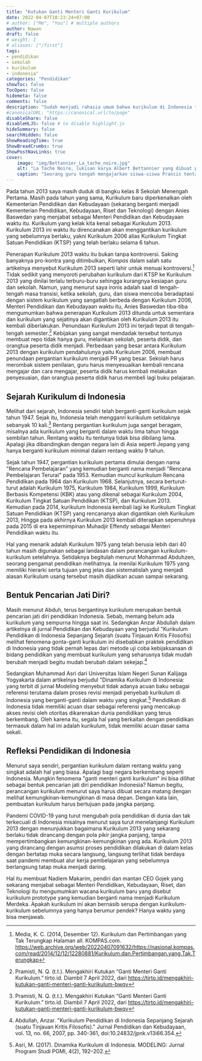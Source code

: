 ```yaml
---
title: "Kutukan Ganti Menteri Ganti Kurikulum"
date: 2022-04-07T18:23:24+07:00
# author: ["Me", "You"] # multiple authors
author: Nawan
draft: false
# weight: 1
# aliases: ["/first"]
tags: 
- pendidikan
- sekolah
- kurikulum
- indonesia"
categories: "Pendidikan"
showToc: false
TocOpen: false
hidemeta: false
comments: false
description: "Sudah menjadi rahasia umum bahwa kurikulum di Indonesia terus berganti dalam rentang waktu yang singkat. Kenapa?"
#canonicalURL: "https://canonical.url/to/page"
disableShare: false
disableHLJS: false # to disable highlight.js
hideSummary: false
searchHidden: false
ShowReadingTime: true
ShowBreadCrumbs: true
ShowPostNavLinks: true
cover:
    image: "img/Bettannier_La_tache_noire.jpg"
    alt: "La Tache Noire, lukisan karya Albert Bettannier yang dibuat pada tahun 1887 dan menggambarkan siswa-siswa Prancis yang tengah diajarkan mengenai lepasnya wilayah Alsace-Lorraine yang direbut Kekaisaran Jerman selama Perang Prancis-Prusia pada tahun 1871."
    caption: "Seorang guru tengah mengajarkan siswa-siswa Prancis tentang lepasnya wilayah Alsace-Lorraine yang direbut Kekaisaran Jerman selama Perang Prancis-Prusia. Lukisan karya [Albert Bettannier](https://commons.wikimedia.org/wiki/File:The_Geography_Lesson_or_%22The_Black_Spot%22.jpg), karya ini telah masuk domain publik."
---
```


Pada tahun 2013 saya masih duduk di bangku kelas 8 Sekolah Menengah Pertama. Masih pada tahun yang sama, Kurikulum baru diperkenalkan oleh Kementerian Pendidikan dan Kebudayaan (sekarang berganti menjadi Kementerian Pendidikan, Kebudayaan, Riset dan Teknologi) dengan Anies Baswedan yang menjabat sebagai Menteri Pendidikan dan Kebudayaan waktu itu. Kurikulum yang kelak kita kenal sebagai Kurikulum 2013. Kurikulum 2013 ini waktu itu direncanakan akan menggantikan kurikulum yang sebelumnya berlaku, yakni Kurikulum 2006 alias Kurikulum Tingkat Satuan Pendidikan (KTSP) yang telah berlaku selama 6 tahun.

Penerapan Kurikulum 2013 waktu itu bukan tanpa kontroversi. Saking banyaknya pro-kontra yang ditimbulkan, *Kompas* dalam salah satu artikelnya menyebut Kurikulum 2013 seperti lahir untuk menuai kontroversi.[^1] Tidak sedikit yang menyoroti perubahan kurikulum dari KTSP ke Kurikulum 2013 yang dinilai terlalu terburu-buru sehingga kurangnya kesiapan guru dan sekolah. Namun, yang menurut saya ironis adalah saat di tengah-tengah masa transisi, ketika sekolah, guru, dan siswa mencoba beradaptasi dengan sistem kurikulum yang sangatlah berbeda dengan Kurikulum 2006, Menteri Pendidikan dan Kebudayaan waktu itu, Anies Baswedan tiba-tiba mengumumkan bahwa penerapan Kurikulum 2013 ditunda untuk sementara dan kurikulum yang sejatinya akan digantikan oleh Kurikulum 2013 itu kembali diberlakukan. Penundaan Kurikulum 2013 ini terjadi tepat di tengah-tengah semester.[^2] Kebijakan yang sangat mendadak tersebut tentunya membuat repo tidak hanya guru, melainkan sekolah, peserta didik, dan orangtua peserta didik menjadi. Perbedaan yang besar antara Kurikulum 2013 dengan kurikulum pendahulunya yaitu Kurikulum 2006, membuat penundaan pergantian kurikulum menjadi PR yang besar. Sekolah harus merombak sistem penilaian, guru harus menyesuaikan kembali rencana mengajar dan cara mengajar, peserta didik harus kembali melakukan penyesuaian, dan orangtua peserta didik harus membeli lagi buku pelajaran.

## Sejarah Kurikulum di Indonesia
Melihat dari sejarah, Indonesia sendiri telah berganti-ganti kurikulum sejak tahun 1947. Sejak itu, Indonesia telah mengganri kurikulum setidaknya sebanyak 10 kali.[^2] Rentang pergantian kurikulum juga sangat beragam, misalnya ada kurikulum yang berganti dalam waktu lima tahun hingga sembilan tahun. Rentang waktu itu tentunya tidak bisa dibilang lama. Apalagi jika dibandingkan dengan negara lain di Asia seperti Jepang yang hanya berganti kurikulum minimal dalam rentang waktu 9 tahun.

Sejak tahun 1947, pergantian kurikulum pertama dimulai dengan nama "Rencana Pembelajaran" yang kemudian berganti nama menjadi "Rencana Pembelajaran Terurai" pada 1953. Kemudian muncul kurikulum Rencana Pendidikan pada 1964 dan Kurikulum 1968. Selanjutnya, secara berturut-turut adalah Kurikulum 1975, Kurikulum 1984, Kurikulum 1999, Kurikulum Berbasis Kompetensi (KBK) atau yang dikenal sebagai Kurikulum 2004, Kurikulum Tingkat Satuan Pendidikan (KTSP), dan Kurikulum 2013. Kemudian pada 2014, kurikulum Indonesia kembali lagi ke Kurikulum Tingkat Satuan Pendidikan (KTSP) yang rencananya akan digantikan oleh Kurikulum 2013, Hingga pada akhirnya Kurikulum 2013 kembali diterapkan sepenuhnya pada 2015 di era kepemimpinan Muhadjir Effendy sebagai Menteri Pendidikan waktu itu.

Hal yang menarik adalah Kurikulum 1975 yang telah berusia lebih dari 40 tahun masih digunakan sebagai landasan dalam perancangan kurikulum-kurikulum setelahnya. Setidaknya begitulah menurut Mohammad Abduhzen, seorang pengamat pendidikan melihatnya. Ia menilai Kurikulum 1975 yang memiliki hierarki serta tujuan yang jelas dan sistematislah yang menjadi alasan Kurikulum usang tersebut masih dijadikan acuan sampai sekarang.

## Bentuk Pencarian Jati Diri?
Masih menurut Abduh, terus bergantinya kurikulum merupakan bentuk pencarian jati diri pendidikan Indonesia. Sebab, memang belum ada kurikulum yang sempurna hingga saat ini. Sedangkan Anzar Abdullah dalam artikelnya di jurnal Pendidikan dan Kebudayaan yang berjudul "Kurikulum Pendidikan di Indonesia Sepanjang Sejarah (suatu Tinjauan Kritis Filosofis) melihat fenomena gonta-ganti kurikulum ini disebabkan praktek pendidikan di Indonesia yang tidak pernah lepas dari metode uji coba kebijaksanaan di bidang pendidikan yang membuat kurikulum yang seharusnya tidak mudah berubah menjadi begitu mudah berubah dalam sekejap.[^3]

Sedangkan Muhammad Asri dari Universitas Islam Negeri Sunan Kalijaga Yogyakarta dalam artikelnya berjudul "Dinamika Kurikulum di Indonesia: yang terbit di jurnal Modeling menyebut tidak adanya acuan baku sebagai referensi terutama dalam proses revisi menjadi penyebab kurikulum di Indonesia yang berganti-ganti dalam waktu yang singkat.[^4] Pendidikan di Indonesia tidak memiliki acuan dsar sebagai referensi yang mencakup akses revisi oleh otoritas dikarenakan dunia pendidikan yang terus berkembang. Oleh karena itu, segala hal yang berkaitan dengan pendidikan termasuk dalam hal ini adalah kurikulum, tidak memiliki acuan dasar sama sekali.

## Refleksi Pendidikan di Indonesia
Menurut saya sendiri, pergantian kurikulum dalam rentang waktu yang singkat adalah hal yang biasa. Apalagi bagi negara berkembang seperti Indonesia. Mungkin fenomena "ganti menteri ganti kurikulum" ini bisa dilihat sebagai bentuk pencarian jati diri pendidikan Indonesia? Namun begitu, perancangan kurikulum menurut saya harus dibuat secara matang dengan melihat kemungkinan-kemungkinan di masa depan. Dengan kata lain, pembuatan kurikulum harus bertujuan pada jangka panjang.

Pandemi COVID-19 yang turut mengubah pola pendidikan di dunia dan tak terkecuali di Indonesia misalnya menurut saya turut menelanjangi Kurikulum 2013 dengan menunjukkan bagaimana Kurikulum 2013 yang sekarang berlaku tidak dirancang dengan pola pikir jangka panjang, tanpa mempertimbangkan kemungkinan-kemungkinan yang ada. Kurikulum 2013 yang dirancang dengan asumsi proses pendidikan dilakukan di dalam kelas dengan bertatap muka secara langsung, langsung terlihat tidak berdaya saat pandemi membuat alur kerja pembelajaran yang sebelumnya berlangsung tatap muka menjadi daring.

Hal itu membuat Nadiem Makarim, pendiri dan mantan CEO Gojek yang sekarang menjabat sebagai Menteri Pendidikan, Kebudayaan, Riset, dan Teknologi itu mengumumkan wacana kurikulum baru yang disebut kurikulum prototype yang kemudian berganti nama menjadi Kurikulum Merdeka. Apakah kurikulum ini akan bernasib serupa dengan kurikulum-kurikulum sebelumnya yang hanya berumur pendek? Hanya waktu yang bisa menjawab.

[^1]: Media, K. C. (2014, Desember 12). Kurikulum dan Pertimbangan yang Tak Terungkap Halaman all. KOMPAS.com. https://web.archive.org/web/20220407091632/https://nasional.kompas.com/read/2014/12/12/12280881/Kurikulum.dan.Pertimbangan.yang.Tak.Terungkap
[^2]: Pramisti, N. Q. (t.t.). Mengakhiri Kutukan “Ganti Menteri Ganti Kurikulum.” tirto.id. Diambil 7 April 2022, dari https://tirto.id/mengakhiri-kutukan-ganti-menteri-ganti-kurikulum-bwqv
[^3]: Abdullah, Anzar. "Kurikulum Pendidikan di Indonesia Sepanjang Sejarah (suatu Tinjauan Kritis Filosofis)." Jurnal Pendidikan dan Kebudayaan, vol. 13, no. 66, 2007, pp. 340-361, doi:10.24832/jpnk.v13i66.354.
[^4]: Asri, M. (2017). Dinamika Kurikulum di Indonesia. MODELING: Jurnal Program Studi PGMI, 4(2), 192–202.

